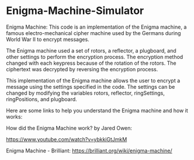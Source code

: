 # Enigma-Machine-Simulator
Enigma Machine:
This code is an implementation of the Enigma machine, a famous electro-mechanical cipher machine used by the Germans during World War II to encrypt messages.

The Enigma machine used a set of rotors, a reflector, a plugboard, and other settings to perform the encryption process. The encryption method changed with each keypress because of the rotation of the rotors. The ciphertext was decrypted by reversing the encryption process.

This implementation of the Enigma machine allows the user to encrypt a message using the settings specified in the code. The settings can be changed by modifying the variables rotors, reflector, ringSettings, ringPositions, and plugboard.

Here are some links to help you understand the Enigma machine and how it works:

How did the Enigma Machine work? by Jared Owen:

https://www.youtube.com/watch?v=ybkkiGtJmkM


Enigma Machine - Brilliant:
https://brilliant.org/wiki/enigma-machine/
